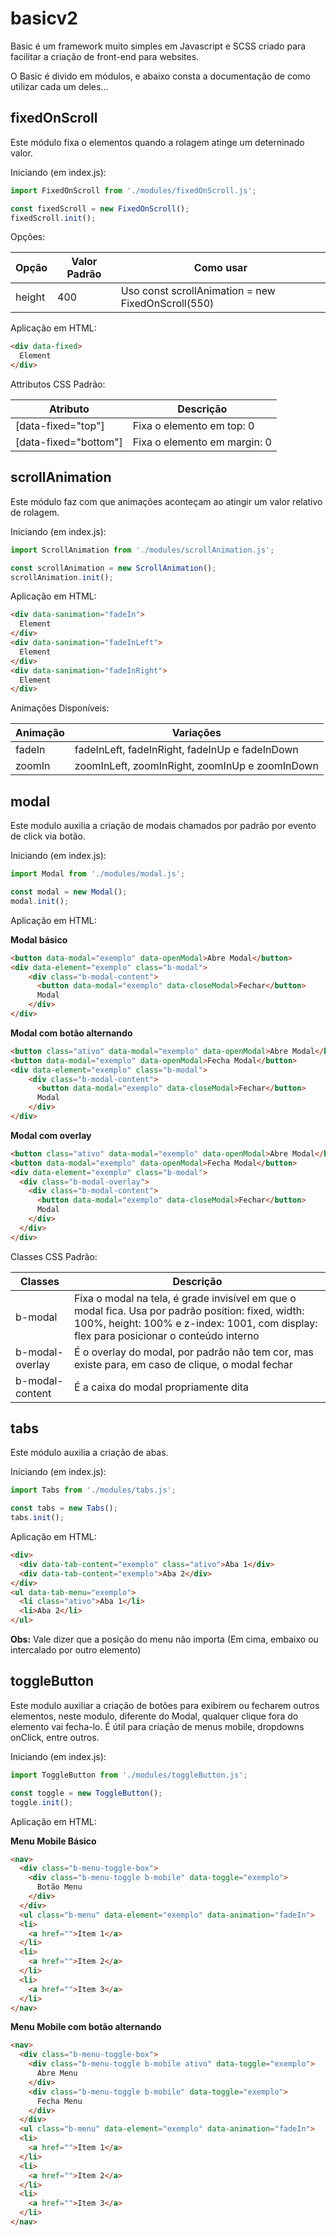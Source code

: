# basicv2
Basic é um framework muito simples em Javascript e SCSS criado para facilitar a criação de front-end para websites. 

O Basic é divido em módulos, e abaixo consta a documentação de como utilizar cada um deles...

## fixedOnScroll

Este módulo fixa o elementos quando a rolagem atinge um deterninado valor.

Iniciando (em index.js):
```js
import FixedOnScroll from './modules/fixedOnScroll.js';

const fixedScroll = new FixedOnScroll();
fixedScroll.init();
```

Opções:

| Opção | Valor Padrão | Como usar |
| ------ | ------ | ------ |
| height | 400 | Uso  const scrollAnimation = new FixedOnScroll(550) |

Aplicação em HTML:
```html
<div data-fixed>
  Element
</div>
```
Attributos CSS Padrão:

| Atributo | Descrição |
| ------ | ------ |
| [data-fixed="top"] | Fixa o elemento em top: 0 |
| [data-fixed="bottom"] | Fixa o elemento em margin: 0 |


## scrollAnimation

Este módulo faz com que animações aconteçam ao atingir um valor relativo de rolagem.

Iniciando (em index.js):
```js
import ScrollAnimation from './modules/scrollAnimation.js';

const scrollAnimation = new ScrollAnimation();
scrollAnimation.init();
```

Aplicação em HTML:
```html
<div data-sanimation="fadeIn">
  Element
</div>
<div data-sanimation="fadeInLeft">
  Element
</div>
<div data-sanimation="fadeInRight">
  Element
</div>
```
Animações Disponíveis:

| Animação | Variações |
| ------ | ------ |
| fadeIn | fadeInLeft, fadeInRight, fadeInUp e fadeInDown |
| zoomIn | zoomInLeft, zoomInRight, zoomInUp e zoomInDown |

## modal

Este modulo auxilia a criação de modais chamados por padrão por evento de click via botão.

Iniciando (em index.js):
```js
import Modal from './modules/modal.js';

const modal = new Modal();
modal.init();
```
Aplicação em HTML:

**Modal básico**

```html
<button data-modal="exemplo" data-openModal>Abre Modal</button>
<div data-element="exemplo" class="b-modal">
    <div class="b-modal-content">
      <button data-modal="exemplo" data-closeModal>Fechar</button>
      Modal 
    </div>
</div>
```

**Modal com botão alternando**

```html
<button class="ativo" data-modal="exemplo" data-openModal>Abre Modal</button>
<button data-modal="exemplo" data-openModal>Fecha Modal</button>
<div data-element="exemplo" class="b-modal">
    <div class="b-modal-content">
      <button data-modal="exemplo" data-closeModal>Fechar</button>
      Modal 
    </div>
</div>
```

**Modal com overlay**

```html
<button class="ativo" data-modal="exemplo" data-openModal>Abre Modal</button>
<button data-modal="exemplo" data-openModal>Fecha Modal</button>
<div data-element="exemplo" class="b-modal">
  <div class="b-modal-overlay">
    <div class="b-modal-content">
      <button data-modal="exemplo" data-closeModal>Fechar</button>
      Modal 
    </div>
  </div>      
</div>
```
Classes CSS Padrão:

| Classes | Descrição |
| ------ | ------ |
| b-modal | Fixa o modal na tela, é grade invisível em que o modal fica. Usa por padrão position: fixed, width: 100%, height: 100% e z-index: 1001, com display: flex para posicionar o conteúdo interno |
| b-modal-overlay | É o overlay do modal, por padrão não tem cor, mas existe para, em caso de clique, o modal fechar |
| b-modal-content | É a caixa do modal propriamente dita

## tabs

Este módulo auxilia a criação de abas.

Iniciando (em index.js):
```js
import Tabs from './modules/tabs.js';

const tabs = new Tabs();
tabs.init();
```

Aplicação em HTML:

```html
<div>
  <div data-tab-content="exemplo" class="ativo">Aba 1</div>
  <div data-tab-content="exemplo">Aba 2</div>
</div>
<ul data-tab-menu="exemplo">
  <li class="ativo">Aba 1</li>
  <li>Aba 2</li>
</ul>
```
**Obs:** Vale dizer que a posição do menu não importa (Em cima, embaixo ou intercalado por outro elemento)

## toggleButton

Este modulo auxiliar a criação de botões para exibirem ou fecharem outros elementos, neste modulo, diferente do Modal, qualquer clique fora do elemento vai fecha-lo. É útil para criação de menus mobile, dropdowns onClick, entre outros.


Iniciando (em index.js):
```js
import ToggleButton from './modules/toggleButton.js';

const toggle = new ToggleButton();
toggle.init();
```
Aplicação em HTML:

**Menu Mobile Básico**

```html
<nav>
  <div class="b-menu-toggle-box">
    <div class="b-menu-toggle b-mobile" data-toggle="exemplo"> 
      Botão Menu
    </div> 
  </div>   
  <ul class="b-menu" data-element="exemplo" data-animation="fadeIn">
  <li>
    <a href="">Item 1</a>             
  </li>
  <li>
    <a href="">Item 2</a>             
  </li>
  <li>
    <a href="">Item 3</a>             
  </li>
</nav> 
```

**Menu Mobile com botão alternando**

```html
<nav>
  <div class="b-menu-toggle-box">
    <div class="b-menu-toggle b-mobile ativo" data-toggle="exemplo"> 
      Abre Menu
    </div> 
    <div class="b-menu-toggle b-mobile" data-toggle="exemplo"> 
      Fecha Menu
    </div> 
  </div>   
  <ul class="b-menu" data-element="exemplo" data-animation="fadeIn">
  <li>
    <a href="">Item 1</a>             
  </li>
  <li>
    <a href="">Item 2</a>             
  </li>
  <li>
    <a href="">Item 3</a>             
  </li>
</nav> 
```
